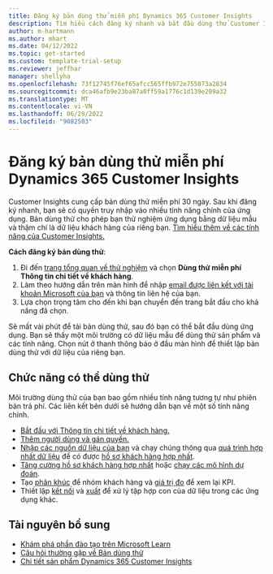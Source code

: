 ```yaml
---
title: Đăng ký bản dùng thử miễn phí Dynamics 365 Customer Insights
description: Tìm hiểu cách đăng ký nhanh và bắt đầu dùng thử Customer Insights miễn phí. Khám phá ứng dụng và tìm các tài nguyên học tập bổ sung.
author: m-hartmann
ms.author: mhart
ms.date: 04/12/2022
ms.topic: get-started
ms.custom: template-trial-setup
ms.reviewer: jeffhar
manager: shellyha
ms.openlocfilehash: 73f12745f76ef65afcc565ffb972e755073a2834
ms.sourcegitcommit: dca46afb9e23ba87a0ff59a1776c1d139e209a32
ms.translationtype: MT
ms.contentlocale: vi-VN
ms.lasthandoff: 06/29/2022
ms.locfileid: "9082503"
---
```

# <a name="sign-up-for-a-free-dynamics-365-customer-insights-trial"></a>Đăng ký bản dùng thử miễn phí Dynamics 365 Customer Insights

Customer Insights cung cấp bản dùng thử miễn phí 30 ngày. Sau khi đăng ký nhanh, bạn sẽ có quyền truy nhập vào nhiều tính năng chính của ứng dụng. Bản dùng thử cho phép bạn thử nghiệm ứng dụng bằng dữ liệu mẫu và thậm chí là dữ liệu khách hàng của riêng bạn. [Tìm hiểu thêm về các tính năng của Customer Insights.](overview.md)

**Cách đăng ký bản dùng thử**:

1. Đi đến [trang tổng quan về thử nghiệm](https://dynamics.microsoft.com/ai/customer-insights/) và chọn **Dùng thử miễn phí Thông tin chi tiết về khách hàng**.
1. Làm theo hướng dẫn trên màn hình để nhập [email được liên kết với tài khoản Microsoft của bạn](https://support.microsoft.com/windows/what-is-a-microsoft-account-4a7c48e9-ff5a-e9c6-5a5c-1a57d66c3bfa) và thông tin liên hệ của bạn.
1. Lựa chọn trọng tâm cho đến khi bạn chuyển đến trang bắt đầu cho khả năng đã chọn.

Sẽ mất vài phút để tải bản dùng thử, sau đó bạn có thể bắt đầu dùng ứng dụng. Bạn sẽ thấy một môi trường có dữ liệu mẫu để dùng thử sản phẩm và các tính năng. Chọn nút ở thanh thông báo ở đầu màn hình để thiết lập bản dùng thử với dữ liệu của riêng bạn.

## <a name="what-to-try"></a>Chức năng có thể dùng thử

Môi trường dùng thử của bạn bao gồm nhiều tính năng tương tự như phiên bản trả phí. Các liên kết bên dưới sẽ hướng dẫn bạn về một số tính năng chính.

- [Bắt đầu với Thông tin chi tiết về khách hàng.](get-started.md)
- [Thêm người dùng và gán quyền.](permissions.md)
- [Nhập các nguồn dữ liệu của bạn](data-sources.md) và chạy chúng thông qua [quá trình hợp nhất dữ liệu](data-unification.md) để có được [hồ sơ khách hàng hợp nhất](customer-profiles.md).
- [Tăng cường hồ sơ khách hàng hợp nhất](enrichment-hub.md) hoặc [chạy các mô hình dự đoán](predictions-overview.md).
- Tạo [phân khúc](segments.md) để nhóm khách hàng và [giá trị đo](measures.md) để xem lại KPI.
- Thiết lập [kết nối](connections.md) và [xuất](export-destinations.md) để xử lý tập hợp con của dữ liệu trong các ứng dụng khác.

## <a name="additional-resources"></a>Tài nguyên bổ sung

- [Khám phá phần đào tạo trên Microsoft Learn](/learn/browse/?filter-products=dynamics-dynamics-cust-insights)
- [Câu hỏi thường gặp về Bản dùng thử](trial-faq.md)
- [Chi tiết sản phẩm Dynamics 365 Customer Insights](https://dynamics.microsoft.com/ai/customer-insights/)
